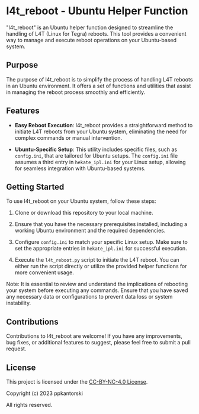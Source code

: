 # l4t_reboot - Ubuntu Helper Function

"l4t_reboot" is an Ubuntu helper function designed to streamline the handling of L4T (Linux for Tegra) reboots. This tool provides a convenient way to manage and execute reboot operations on your Ubuntu-based system.

## Purpose

The purpose of l4t_reboot is to simplify the process of handling L4T reboots in an Ubuntu environment. It offers a set of functions and utilities that assist in managing the reboot process smoothly and efficiently.

## Features

- **Easy Reboot Execution**: l4t_reboot provides a straightforward method to initiate L4T reboots from your Ubuntu system, eliminating the need for complex commands or manual intervention.

- **Ubuntu-Specific Setup**: This utility includes specific files, such as `config.ini`, that are tailored for Ubuntu setups. The `config.ini` file assumes a third entry in `hekate_ipl.ini` for your Linux setup, allowing for seamless integration with Ubuntu-based systems.

## Getting Started

To use l4t_reboot on your Ubuntu system, follow these steps:

1. Clone or download this repository to your local machine.

2. Ensure that you have the necessary prerequisites installed, including a working Ubuntu environment and the required dependencies.

3. Configure `config.ini` to match your specific Linux setup. Make sure to set the appropriate entries in `hekate_ipl.ini` for successful execution.

4. Execute the `l4t_reboot.py` script to initiate the L4T reboot. You can either run the script directly or utilize the provided helper functions for more convenient usage.

Note: It is essential to review and understand the implications of rebooting your system before executing any commands. Ensure that you have saved any necessary data or configurations to prevent data loss or system instability.

## Contributions

Contributions to l4t_reboot are welcome! If you have any improvements, bug fixes, or additional features to suggest, please feel free to submit a pull request.

## License

This project is licensed under the [CC-BY-NC-4.0 License](LICENSE).

Copyright (c) 2023 ppkantorski

All rights reserved.
